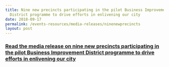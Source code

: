 ```yaml
---
title: Nine new precincts participating in the pilot Business Improvement
  District programme to drive efforts in enlivening our city
date: 2018-09-17
permalink: /events-resources/media-releases/ninenewprecincts
layout: post
---
```

<h3 style="color:#124596; font-weight:bold;"><a href="https://www.ura.gov.sg/Corporate/Media-Room/Media-Releases/pr18-56">Read the media release on nine new precincts participating in the pilot Business Improvement District programme to drive efforts in enlivening our city</a></h3>